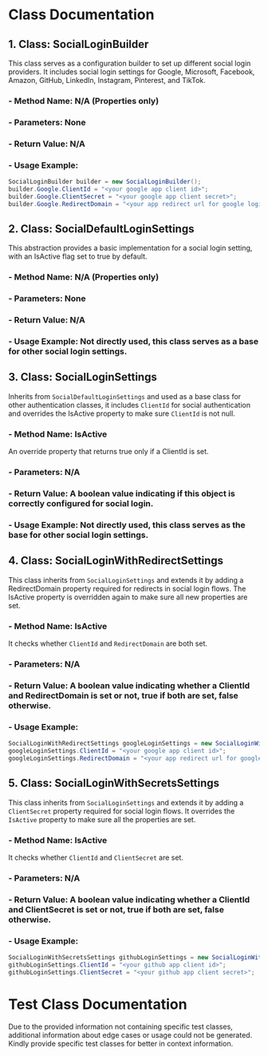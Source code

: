 # Class Documentation

## 1. Class: SocialLoginBuilder

This class serves as a configuration builder to set up different social login providers. It includes social login settings for Google, Microsoft, Facebook, Amazon, GitHub, LinkedIn, Instagram, Pinterest, and TikTok.

### - Method Name: N/A (Properties only)

### - Parameters: None

### - Return Value: N/A

### - Usage Example: 
```csharp
SocialLoginBuilder builder = new SocialLoginBuilder();
builder.Google.ClientId = "<your google app client id>";
builder.Google.ClientSecret = "<your google app client secret>";
builder.Google.RedirectDomain = "<your app redirect url for google login>";
```

## 2. Class: SocialDefaultLoginSettings

This abstraction provides a basic implementation for a social login setting, with an IsActive flag set to true by default.

### - Method Name: N/A (Properties only)

### - Parameters: None

### - Return Value: N/A

### - Usage Example: Not directly used, this class serves as a base for other social login settings.


## 3. Class: SocialLoginSettings

Inherits from `SocialDefaultLoginSettings` and used as a base class for other authentication classes, it includes `ClientId` for social authentication and overrides the IsActive property to make sure `ClientId` is not null.

### - Method Name: IsActive

An override property that returns true only if a ClientId is set.

### - Parameters: N/A

### - Return Value: A boolean value indicating if this object is correctly configured for social login.

### - Usage Example: Not directly used, this class serves as the base for other social login settings.

## 4. Class: SocialLoginWithRedirectSettings

This class inherits from `SocialLoginSettings` and extends it by adding a RedirectDomain property required for redirects in social login flows. The IsActive property is overridden again to make sure all new properties are set.

### - Method Name: IsActive

It checks whether `ClientId` and `RedirectDomain` are both set.

### - Parameters: N/A

### - Return Value: A boolean value indicating whether a ClientId and RedirectDomain is set or not, true if both are set, false otherwise.

### - Usage Example:
```csharp
SocialLoginWithRedirectSettings googleLoginSettings = new SocialLoginWithRedirectSettings();
googleLoginSettings.ClientId = "<your google app client id>";
googleLoginSettings.RedirectDomain = "<your app redirect url for google login>";
```


## 5. Class: SocialLoginWithSecretsSettings

This class inherits from `SocialLoginSettings` and extends it by adding a `ClientSecret` property required for social login flows. It overrides the `IsActive` property to make sure all the properties are set.

### - Method Name: IsActive

It checks whether `ClientId` and `ClientSecret` are set.

### - Parameters: N/A

### - Return Value: A boolean value indicating whether a ClientId and ClientSecret is set or not, true if both are set, false otherwise.

### - Usage Example:
```csharp
SocialLoginWithSecretsSettings githubLoginSettings = new SocialLoginWithSecretsSettings();
githubLoginSettings.ClientId = "<your github app client id>";
githubLoginSettings.ClientSecret = "<your github app client secret>";
```

# Test Class Documentation

Due to the provided information not containing specific test classes, additional information about edge cases or usage could not be generated. Kindly provide specific test classes for better in context information.